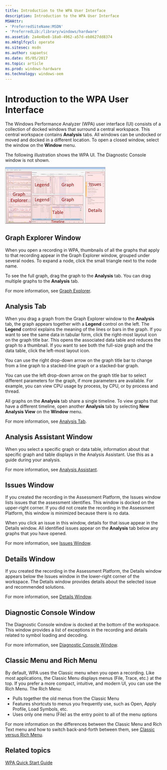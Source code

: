 ```yaml
---
title: Introduction to the WPA User Interface
description: Introduction to the WPA User Interface
MSHAttr:
- 'PreferredSiteName:MSDN'
- 'PreferredLib:/library/windows/hardware'
ms.assetid: 2a4e4be8-18a0-4962-a57d-eb8627dd8374
ms.mktglfcycl: operate
ms.sitesec: msdn
ms.author: sapaetsc
ms.date: 05/05/2017
ms.topic: article
ms.prod: windows-hardware
ms.technology: windows-oem
---
```


# Introduction to the WPA User Interface


The Windows Performance Analyzer (WPA) user interface (UI) consists of a collection of docked windows that surround a central workspace. This central workspace contains **Analysis** tabs. All windows can be undocked or moved and docked in a different location. To open a closed window, select the window on the **Window** menu.

The following illustration shows the WPA UI. The Diagnostic Console window is not shown.

![mockup of wpa layout with labels on various panes](images/wpalayout.jpg)

## Graph Explorer Window


When you open a recording in WPA, thumbnails of all the graphs that apply to that recording appear in the Graph Explorer window, grouped under several nodes. To expand a node, click the small triangle next to the node name.

To see the full graph, drag the graph to the **Analysis** tab. You can drag multiple graphs to the **Analysis** tab.

For more information, see [Graph Explorer](graph-explorer.md).

## Analysis Tab


When you drag a graph from the Graph Explorer window to the **Analysis** tab, the graph appears together with a **Legend** control on the left. The **Legend** control explains the meaning of the lines or bars in the graph. If you want to see the same data in tabular form, click the right-most layout icon on the graph title bar. This opens the associated data table and reduces the graph to a thumbnail. If you want to see both the full-size graph and the data table, click the left-most layout icon.

You can use the right drop-down arrow on the graph title bar to change from a line graph to a stacked-line graph or a stacked-bar graph.

You can use the left drop-down arrow on the graph title bar to select different parameters for the graph, if more parameters are available. For example, you can view CPU usage by process, by CPU, or by process and thread.

All graphs on the **Analysis** tab share a single timeline. To view graphs that have a different timeline, open another **Analysis** tab by selecting **New Analysis View** on the **Window** menu.

For more information, see [Analysis Tab](analysis-tab.md).

## Analysis Assistant Window


When you select a specific graph or data table, information about that specific graph and table displays in the Analysis Assistant. Use this as a guide during your analysis.

For more information, see [Analysis Assistant](analysis-assistant.md).

## Issues Window


If you created the recording in the Assessment Platform, the Issues window lists issues that the assessment identifies. This window is docked on the upper-right corner. If you did not create the recording in the Assessment Platform, this window is minimized because there is no data.

When you click an issue in this window, details for that issue appear in the Details window. All identified issues appear on the **Analysis** tab below any graphs that you have opened.

For more information, see [Issues Window](issues-window.md).

## Details Window


If you created the recording in the Assessment Platform, the Details window appears below the Issues window in the lower-right corner of the workspace. The Details window provides details about the selected issue and recommended solutions.

For more information, see [Details Window](details-window.md).

## Diagnostic Console Window


The Diagnostic Console window is docked at the bottom of the workspace. This window provides a list of exceptions in the recording and details related to symbol loading and decoding.

For more information, see [Diagnostic Console Window](diagnostic-console.md).

## Classic Menu and Rich Menu


By default, WPA uses the Classic menu when you open a recording. Like most applications, the Classic Menu displays menus (File, Trace, etc.) at the top. If you prefer a more compact, intuitive, and modern UI, you can use the Rich Menu. The Rich Menu:

-   Pulls together the old menus from the Classic Menu
-   Features shortcuts to menus you frequently use, such as Open, Apply Profile, Load Symbols, etc.
-   Uses only one menu (File) as the entry point to all of the menu options

For more information on the differences between the Classic Menu and Rich Text menu and how to switch back-and-forth between them, see [Classic versus Rich Menu](classic-versus-rich-menu.md).

## Related topics


[WPA Quick Start Guide](wpa-quick-start-guide.md)

 

 







